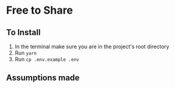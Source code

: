 # Free to Share

## To Install

 1. In the terminal make sure you are in the project's root directory
 2. Run `yarn`
 3. Run `cp .env.example .env`

## Assumptions made

